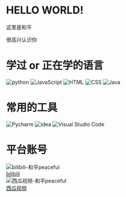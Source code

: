# HELLO WORLD!

这里是和平

很高兴认识你

# 学过 or 正在学的语言
![python](https://img.shields.io/badge/-python-blue?style=for-the-badge&logo=python&logoColor=white)
![JavaScript](https://img.shields.io/badge/-javascript-blue?style=for-the-badge&logo=javascript&logoColor=white)
![HTML](https://img.shields.io/badge/-html-blue?style=for-the-badge&logo=html&logoColor=white)
![CSS](https://img.shields.io/badge/-css-blue?style=for-the-badge&logo=css&logoColor=white)
![Java](https://img.shields.io/badge/-java-blue?style=for-the-badge&logo=java&logoColor=white)


# 常用的工具
![Pycharm](https://img.shields.io/badge/-pycharm-blue?style=for-the-badge&logo=pycharm&logoColor=white)
![idea](https://img.shields.io/badge/-idea-blue?style=for-the-badge&logo=intellij-idea&logoColor=white)
![Visual Studio Code](https://img.shields.io/badge/-vscode-blue?style=for-the-badge&logo=vscode&logoColor=white)


# 平台账号
![bilibili-和平peaceful](https://img.shields.io/badge/bilibili-%E5%92%8C%E5%B9%B3peacefuk-pink)<br>
[bilibili](https://space.bilibili.com/2025948439)<br>
![西瓜视频-和平peaceful](https://img.shields.io/badge/%E8%A5%BF%E7%93%9C%E8%A7%86%E9%A2%91-%E5%92%8C%E5%B9%B3peaceful-red)<br>
[西瓜视频](https://www.ixigua.com/home/1003192263117373)<br>
